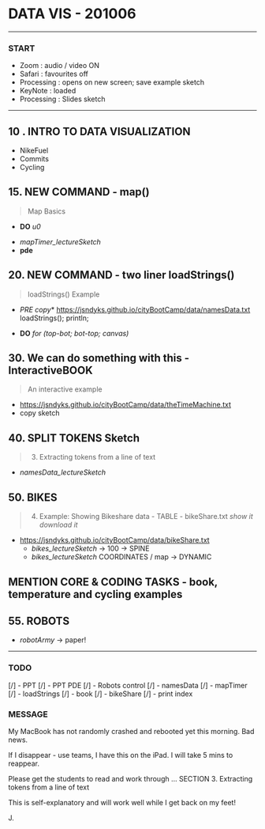 # DATA VIS - 201006

---

### START

- Zoom : audio / video ON
- Safari : favourites off
- Processing : opens on new screen; save example sketch
- KeyNote : loaded
- Processing : Slides sketch


---


## 10 . INTRO TO DATA VISUALIZATION
 - NikeFuel
 - Commits
 - Cycling

## 15. NEW COMMAND - map()
  > Map Basics
  * **DO** _u0_
  - *mapTimer_lectureSketch*
  - **pde**

## 20. NEW COMMAND - two liner loadStrings()
  > loadStrings() Example
  - *PRE copy**
  https://jsndyks.github.io/cityBootCamp/data/namesData.txt
  loadStrings();
  println;

  * **DO** _for (top-bot; bot-top; canvas)_

## 30. We can do something with this - InteractiveBOOK
  > An interactive example
  - https://jsndyks.github.io/cityBootCamp/data/theTimeMachine.txt
  - copy sketch

## 40. SPLIT TOKENS Sketch
  > 3. Extracting tokens from a line of text
  - *namesData_lectureSketch*

## 50. BIKES
  > 4. Example: Showing Bikeshare data
	- TABLE - bikeShare.txt _show it_ _download it_
  - https://jsndyks.github.io/cityBootCamp/data/bikeShare.txt
	- *bikes_lectureSketch* -> 100 -> SPINE
	- *bikes_lectureSketch* COORDINATES / map -> DYNAMIC

## **MENTION** CORE & CODING TASKS - book, temperature and cycling examples

## 55. ROBOTS
  - *robotArmy* -> paper!

---

### TODO
  [/] - PPT
  [/] - PPT PDE
  [/] - Robots control
  [/] - namesData
  [/] - mapTimer
  [/] - loadStrings
  [/] - book
  [/] - bikeShare
  [/] - print index

### MESSAGE

My MacBook has not randomly crashed and rebooted yet this morning.
Bad news.

If I disappear - use teams, I have this on the iPad.
I will take 5 mins to reappear.

Please get the students to read and work through ...
SECTION 3. Extracting tokens from a line of text

This is self-explanatory and will work well while I get back on my feet!

J.
